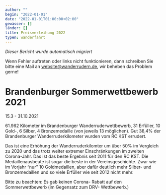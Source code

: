 ```yaml
---
author: ""
begin: "2022-01-01"
date: "2022-01-01T01:00:00+02:00"
gewässer: []
länder: []
title: Preisverleihung 2022
typen: wanderfahrt
---
```



*Dieser Bericht wurde automatisch migriert*

Wenn Fehler auftreten oder links nicht funktionieren, dann schreiben Sie bitte eine Mail an website@wanderrudern.de, wir beheben das Problem gerne!



# Brandenburger Sommerwettbewerb 2021


15.3 - 31.10.2021

61.962 Kilometer im Brandenburger Wanderruderwettbewerb, 31 Erfüller, 10 Gold-, 6 Silber, 4 Bronzemedaille (von jeweils 13 möglichen). Gut 38,4% der Brandenburger Wanderruderkilometer wurden vom RC KST errudert.

Das ist eine Erhöhung der Wanderruderkilomter um über 50% im Vergleich zu 2020 und das trotz weiter extremer Einschränkungen im zweiten Corona-Jahr. Das ist das beste Ergebnis seit 2011 für den RC KST. Die Medaillenausbeute ist sogar die beste in der Vereinsgeschichte. Zwar wie im Vorjahr “nur” 10 Goldmedaillen, aber dafür deutlich mehr Silber- und Bronzemedaillen und so viele Erfüller wie seit 2012 nicht mehr.

Bitte zu beachten: Es gab keinen Corona- Rabatt auf den Sommerwettbewerb (im Gegensatz zum DRV- Wettbewerb.)

